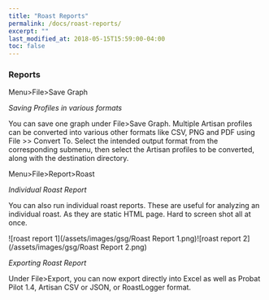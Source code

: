 ```yaml
---
title: "Roast Reports"
permalink: /docs/roast-reports/
excerpt: ""
last_modified_at: 2018-05-15T15:59:00-04:00
toc: false
---
```

### Reports

Menu>File>Save Graph

*Saving Profiles in various formats*

You can save one graph under File>Save Graph.  Multiple Artisan profiles can be converted into various other formats like CSV, PNG and PDF using File >> Convert To. Select the intended output format from the corresponding submenu, then select the Artisan profiles to be converted, along with the destination directory.   

Menu>File>Report>Roast

*Individual Roast Report*

You can also run individual roast reports.  These are useful for analyzing an individual roast.  As they are static HTML page.  Hard to screen shot all at once.  

![roast report 1](/assets/images/gsg/Roast Report 1.png)![roast report 2](/assets/images/gsg/Roast Report 2.png)

*Exporting Roast Report*

Under File>Export, you can now export directly into Excel as well as Probat Pilot 1.4, Artisan CSV or JSON, or RoastLogger format.  
